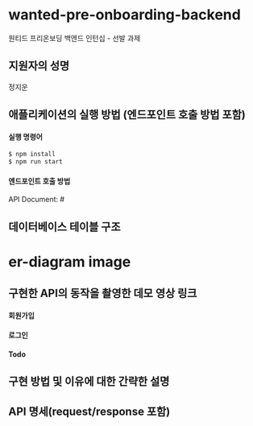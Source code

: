 # wanted-pre-onboarding-backend
원티드 프리온보딩 백엔드 인턴십 - 선발 과제

## 지원자의 성명
정지운

## 애플리케이션의 실행 방법 (엔드포인트 호출 방법 포함)

#### 실행 명령어
```bash
$ npm install
$ npm run start
```

#### 엔드포인트 호출 방법
API Document: #

## 데이터베이스 테이블 구조
# er-diagram image

## 구현한 API의 동작을 촬영한 데모 영상 링크

#### 회원가입

#### 로그인

#### Todo

## 구현 방법 및 이유에 대한 간략한 설명


## API 명세(request/response 포함)

